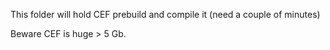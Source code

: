 This folder will hold CEF prebuild and compile it (need a couple of minutes)

Beware CEF is huge > 5 Gb.
